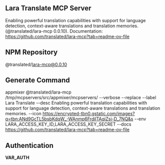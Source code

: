 Lara Translate MCP Server
-------------------------------

Enabling powerful translation capabilities with support for language detection, context-aware translations and translation memories. (@translated/lara-mcp 0.0.10). Documentation: <a target=_blank href='https://github.com/translated/lara-mcp?tab=readme-ov-file'>https://github.com/translated/lara-mcp?tab=readme-ov-file</a>

NPM Repository
--------------

@translated/lara-mcp@0.0.10

Generate Command
----------------

appmixer @translated/lara-mcp /tmp/mcpservers/src/appmixer/mcpservers/ --verbose --replace --label Lara Translate --desc Enabling powerful translation capabilities with support for language detection, context-aware translations and translation memories. --icon https://encrypted-tbn0.gstatic.com/images?q=tbn:ANd9GcTL5bsbKdqW_-WAnmp6FrdilTAqiZsj-D_7NQ&s --env LARA_ACCESS_KEY_ID,LARA_ACCESS_KEY_SECRET --docs https://github.com/translated/lara-mcp?tab=readme-ov-file

Authentication
--------------

__VAR_AUTH__
